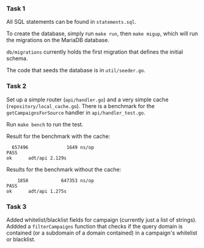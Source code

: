 ### Task 1

All SQL statements can be found in `statements.sql`.

To create the database, simply run `make run`, then `make migup`, which will run the migrations on the MariaDB database.

`db/migrations` currently holds the first migration that defines the initial schema.

The code that seeds the database is in `util/seeder.go`.

### Task 2

Set up a simple router (`api/handler.go`) and a very simple cache (`repository/local_cache.go`). 
There is a benchmark for the `getCampaignsForSource` handler in `api/handler_test.go`.

Run `make bench` to run the test.

Result for the benchmark with the cache:
```
  657496              1649 ns/op
PASS
ok      adt/api 2.129s
```
Results for the benchmark without the cache:
```
    1858            647353 ns/op
PASS
ok      adt/api 1.275s
```

### Task 3

Added whitelist/blacklist fields for campaign (currently just a list of strings). Addded a `filterCampaigns` function that 
checks if the query domain is contained (or a subdomain of a domain contained) in a campaign's whitelist or blacklist.


